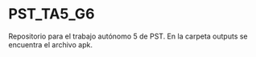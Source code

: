 # PST_TA5_G6
Repositorio para el trabajo autónomo 5 de PST.
En la carpeta outputs se encuentra el archivo apk.
